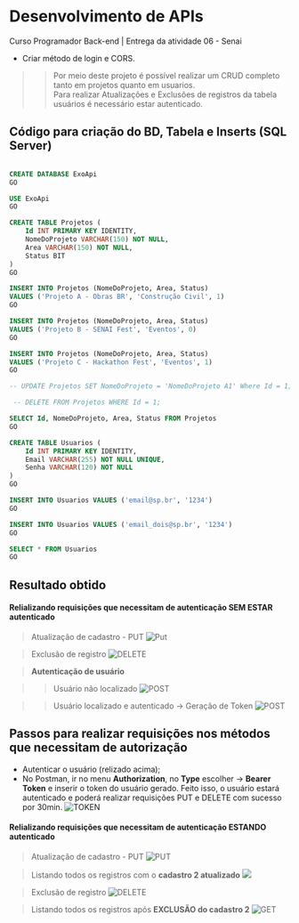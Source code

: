 # Desenvolvimento de APIs

<p>Curso Programador Back-end | Entrega da atividade 06 - Senai</p>

* Criar método de login e CORS. 

>> Por meio deste projeto é possível realizar um CRUD completo tanto em projetos quanto em usuarios. <br/>
>> Para realizar Atualizações e Exclusões de registros da tabela usuários é necessário estar autenticado.


## Código para criação do BD, Tabela e Inserts (SQL Server)

```sql

CREATE DATABASE ExoApi
GO

USE ExoApi
GO

CREATE TABLE Projetos (
    Id INT PRIMARY KEY IDENTITY,
    NomeDoProjeto VARCHAR(150) NOT NULL,
    Area VARCHAR(150) NOT NULL,
    Status BIT
)
GO

INSERT INTO Projetos (NomeDoProjeto, Area, Status) 
VALUES ('Projeto A - Obras BR', 'Construção Civil', 1)
GO

INSERT INTO Projetos (NomeDoProjeto, Area, Status) 
VALUES ('Projeto B - SENAI Fest', 'Eventos', 0)
GO

INSERT INTO Projetos (NomeDoProjeto, Area, Status) 
VALUES ('Projeto C - Hackathon Fest', 'Eventos', 1)
GO

-- UPDATE Projetos SET NomeDoProjeto = 'NomeDoProjeto A1' Where Id = 1;

 -- DELETE FROM Projetos WHERE Id = 1;

SELECT Id, NomeDoProjeto, Area, Status FROM Projetos
GO

CREATE TABLE Usuarios (
    Id INT PRIMARY KEY IDENTITY,
    Email VARCHAR(255) NOT NULL UNIQUE,
    Senha VARCHAR(120) NOT NULL
)
GO

INSERT INTO Usuarios VALUES ('email@sp.br', '1234')
GO

INSERT INTO Usuarios VALUES ('email_dois@sp.br', '1234')
GO

SELECT * FROM Usuarios
GO

```


## Resultado obtido

<!-- ### Testes sem estar autenticado -->
#### Relializando requisições que necessitam de autenticação SEM ESTAR autenticado

> Atualização de cadastro - PUT
![Put](screenshots/Put.jpg)

> Exclusão de registro
![DELETE](screenshots/Delete.jpg)


> **Autenticação de usuário**

>> Usuário não localizado
![POST](screenshots/Post-notFound.jpg)


>> Usuário localizado e autenticado -> Geração de Token
![POST](screenshots/PostFound.jpg)


## Passos para realizar requisições nos métodos que necessitam de autorização
* Autenticar o usuário (relizado acima);
* No Postman, ir no menu **Authorization**, no **Type** escolher -> **Bearer Token** e inserir o token do usuário gerado. Feito isso, o usuário estará autenticado e poderá realizar requisições PUT e DELETE com sucesso por 30min.
![TOKEN](screenshots/token.jpg)


#### Relializando requisições que necessitam de autenticação ESTANDO autenticado
> Atualização de cadastro - PUT
![PUT](screenshots/Put-Auth.jpg)


> Listando todos os registros com o **cadastro 2 atualizado**
![](screenshots/GetAll.jpg)



> Exclusão de registro 
![DELETE](screenshots/Delete-Auth.jpg)


> Listando todos os registros após **EXCLUSÃO do cadastro 2**
![GET](screenshots/GetAll2.jpg)



